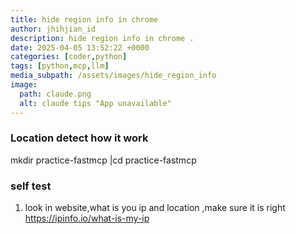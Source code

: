 ```yaml
---
title: hide region info in chrome 
author: jhihjian_id
description: hide region info in chrome .
date: 2025-04-05 13:52:22 +0000
categories: [coder,python]
tags: [python,mcp,llm]    
media_subpath: /assets/images/hide_region_info
image:
  path: claude.png
  alt: claude tips "App unavailable"
---
```


### Location detect how it work

mkdir practice-fastmcp |cd practice-fastmcp

### self test

1. look in website,what is you ip and location ,make sure it is right
https://ipinfo.io/what-is-my-ip

